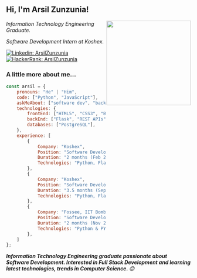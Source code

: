 <h2>Hi, I'm Arsil Zunzunia!</h2>
<img align='right' src="https://media.giphy.com/media/M9gbBd9nbDrOTu1Mqx/giphy.gif" width="230">
<p><em>Information Technology Engineering Graduate. 
</em></p>
<p><em>Software Development Intern at Koshex. 
</em></p>

[![Linkedin: ArsilZunzunia](https://img.shields.io/badge/-arsil-blue?style=flat-square&logo=Linkedin&logoColor=white&link=https://www.linkedin.com/in/arsil-zunzunia/)](https://www.linkedin.com/in/arsil-zunzunia/)
[![HackerRank: ArsilZunzunia](https://img.shields.io/badge/-arsilzunzunia-green?style=flat-square&logo=HackerRank&logoColor=white&link=https://www.hackerrank.com/arsilzunzunia)](https://www.hackerrank.com/arsilzunzunia)

### A little more about me...  

```javascript
const arsil = {
    pronouns: "He" | "Him",
    code: ["Python", "JavaScript"],
    askMeAbout: ["software dev", "backEnd dev", "frontEnd dev"],
    technologies: {
        frontEnd: ["HTML5", "CSS3", "Bootstrap", "Angular"],
        backEnd: ["Flask", "REST APIs"],
        databases: ["PostgreSQL"],
    },
    experience: [
        {
            Company: "Koshex", 
            Position: "Software Development Intern",
            Duration: "2 months (Feb 2021 - Present)", 
            Technologies: "Python, Flask, PostgreSQL, AWS, CI/CD, OAuth" 
        },
        {
            Company: "Koshex", 
            Position: "Software Development Intern",
            Duration: "3.5 months (Sep 2020 - Dec 2020)", 
            Technologies: "Python, Flask, JavaScript, Angular, PostgreSQL, Bootstrap" 
        },
        {
            Company: "Fossee, IIT Bombay", 
            Position: "Software Development Intern",
            Duration: "2 months (Nov 2019 - Jan 2020)", 
            Technologies: "Python & PYQT5"
        },
    ]
};
```

<em><b>Information Technology Engineering graduate passionate about Software Development. Interested in Full Stack Development and learning latest technologies, trends in Computer Science. </b> 😊</em>

